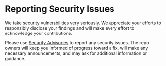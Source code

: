 # Reporting Security Issues

We take security vulnerabilities very seriously.
We appreciate your efforts to responsibly disclose your findings
and will make every effort to acknowledge your contributions.

Please use [Security Advisories][advisories]
to report any security issues.
The repo owners will keep you informed
of progress toward a fix, will make any necessary announcements,
and may ask for additional information or guidance.

<!-- GitHub Repo URIs -->

[advisories]: https://github.com/TaffarelJr/.template-NuGet/security/advisories

